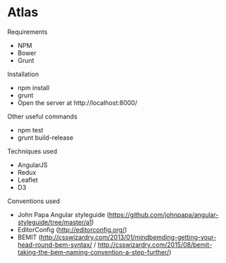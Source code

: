 Atlas
=====

Requirements
- NPM
- Bower
- Grunt

Installation
- npm install
- grunt
- Open the server at http://localhost:8000/

Other useful commands
- npm test
- grunt build-release

Techniques used
- AngularJS
- Redux
- Leaflet
- D3

Conventions used
- John Papa Angular styleguide (https://github.com/johnpapa/angular-styleguide/tree/master/a1)
- EditorConfig (http://editorconfig.org/)
- BEMIT (http://csswizardry.com/2013/01/mindbemding-getting-your-head-round-bem-syntax/ / http://csswizardry.com/2015/08/bemit-taking-the-bem-naming-convention-a-step-further/)